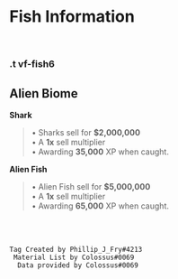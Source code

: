 # ____Fish Information____<br><br>
### .t vf-fish6
## Alien Biome<br>
____Shark____<br>
> • Sharks sell for __$2,000,000__<br>
> • A __1x__ sell multiplier<br>
> • Awarding __35,000__ XP when caught.<br>

____Alien Fish____<br>
> • Alien Fish sell for __$5,000,000__ <br>
> • A __1x__ sell multiplier<br>
> • Awarding __65,000__ XP when caught.<br>

<br><br>
  ```
Tag Created by Phillip_J_Fry#4213
   Material List by Colossus#0069
    Data provided by Colossus#0069
```
